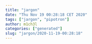 ```yaml
---
title: "jargon"
date: "Thu Nov 19 00:28:18 CET 2020"
tags: ["jargon", "pipotron"]
author: m1ch3l
categories: ["generated"]
slug: "jargon/2020-11-19-00:28:18"
---
```



